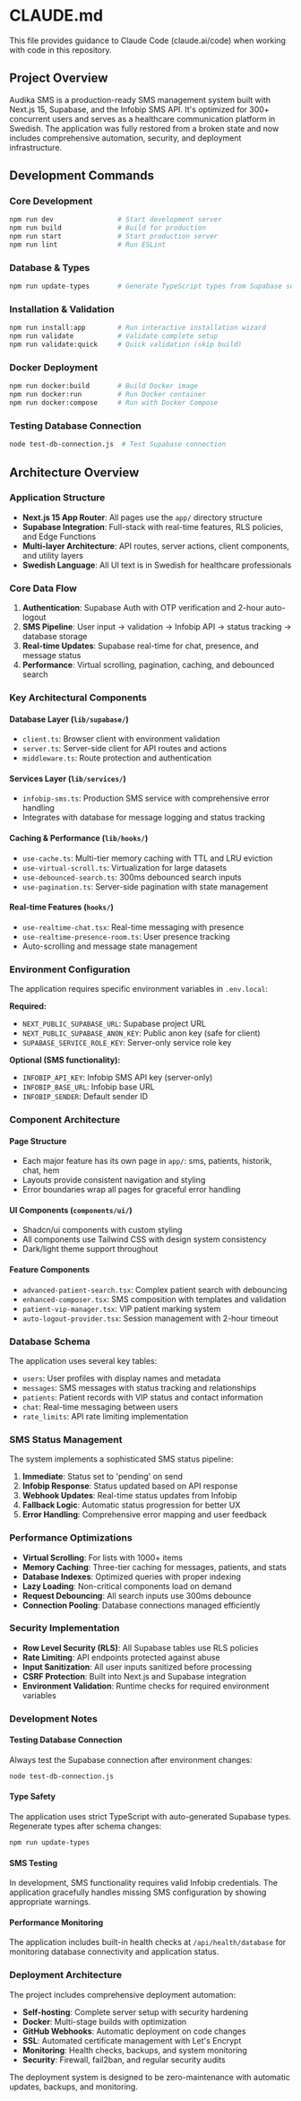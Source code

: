 # CLAUDE.md

This file provides guidance to Claude Code (claude.ai/code) when working with code in this repository.

## Project Overview

Audika SMS is a production-ready SMS management system built with Next.js 15, Supabase, and the Infobip SMS API. It's optimized for 300+ concurrent users and serves as a healthcare communication platform in Swedish. The application was fully restored from a broken state and now includes comprehensive automation, security, and deployment infrastructure.

## Development Commands

### Core Development
```bash
npm run dev                # Start development server
npm run build              # Build for production
npm run start              # Start production server
npm run lint               # Run ESLint
```

### Database & Types
```bash
npm run update-types       # Generate TypeScript types from Supabase schema
```

### Installation & Validation
```bash
npm run install:app        # Run interactive installation wizard
npm run validate           # Validate complete setup
npm run validate:quick     # Quick validation (skip build)
```

### Docker Deployment
```bash
npm run docker:build       # Build Docker image
npm run docker:run         # Run Docker container
npm run docker:compose     # Run with Docker Compose
```

### Testing Database Connection
```bash
node test-db-connection.js  # Test Supabase connection
```

## Architecture Overview

### Application Structure
- **Next.js 15 App Router**: All pages use the `app/` directory structure
- **Supabase Integration**: Full-stack with real-time features, RLS policies, and Edge Functions
- **Multi-layer Architecture**: API routes, server actions, client components, and utility layers
- **Swedish Language**: All UI text is in Swedish for healthcare professionals

### Core Data Flow
1. **Authentication**: Supabase Auth with OTP verification and 2-hour auto-logout
2. **SMS Pipeline**: User input → validation → Infobip API → status tracking → database storage
3. **Real-time Updates**: Supabase real-time for chat, presence, and message status
4. **Performance**: Virtual scrolling, pagination, caching, and debounced search

### Key Architectural Components

#### Database Layer (`lib/supabase/`)
- `client.ts`: Browser client with environment validation
- `server.ts`: Server-side client for API routes and actions
- `middleware.ts`: Route protection and authentication

#### Services Layer (`lib/services/`)
- `infobip-sms.ts`: Production SMS service with comprehensive error handling
- Integrates with database for message logging and status tracking

#### Caching & Performance (`lib/hooks/`)
- `use-cache.ts`: Multi-tier memory caching with TTL and LRU eviction
- `use-virtual-scroll.ts`: Virtualization for large datasets
- `use-debounced-search.ts`: 300ms debounced search inputs
- `use-pagination.ts`: Server-side pagination with state management

#### Real-time Features (`hooks/`)
- `use-realtime-chat.tsx`: Real-time messaging with presence
- `use-realtime-presence-room.ts`: User presence tracking
- Auto-scrolling and message state management

### Environment Configuration
The application requires specific environment variables in `.env.local`:

**Required:**
- `NEXT_PUBLIC_SUPABASE_URL`: Supabase project URL
- `NEXT_PUBLIC_SUPABASE_ANON_KEY`: Public anon key (safe for client)
- `SUPABASE_SERVICE_ROLE_KEY`: Server-only service role key

**Optional (SMS functionality):**
- `INFOBIP_API_KEY`: Infobip SMS API key (server-only)
- `INFOBIP_BASE_URL`: Infobip base URL
- `INFOBIP_SENDER`: Default sender ID

### Component Architecture

#### Page Structure
- Each major feature has its own page in `app/`: sms, patients, historik, chat, hem
- Layouts provide consistent navigation and styling
- Error boundaries wrap all pages for graceful error handling

#### UI Components (`components/ui/`)
- Shadcn/ui components with custom styling
- All components use Tailwind CSS with design system consistency
- Dark/light theme support throughout

#### Feature Components
- `advanced-patient-search.tsx`: Complex patient search with debouncing
- `enhanced-composer.tsx`: SMS composition with templates and validation
- `patient-vip-manager.tsx`: VIP patient marking system
- `auto-logout-provider.tsx`: Session management with 2-hour timeout

### Database Schema
The application uses several key tables:
- `users`: User profiles with display names and metadata
- `messages`: SMS messages with status tracking and relationships
- `patients`: Patient records with VIP status and contact information  
- `chat`: Real-time messaging between users
- `rate_limits`: API rate limiting implementation

### SMS Status Management
The system implements a sophisticated SMS status pipeline:
1. **Immediate**: Status set to 'pending' on send
2. **Infobip Response**: Status updated based on API response
3. **Webhook Updates**: Real-time status updates from Infobip
4. **Fallback Logic**: Automatic status progression for better UX
5. **Error Handling**: Comprehensive error mapping and user feedback

### Performance Optimizations
- **Virtual Scrolling**: For lists with 1000+ items
- **Memory Caching**: Three-tier caching for messages, patients, and stats
- **Database Indexes**: Optimized queries with proper indexing
- **Lazy Loading**: Non-critical components load on demand
- **Request Debouncing**: All search inputs use 300ms debounce
- **Connection Pooling**: Database connections managed efficiently

### Security Implementation
- **Row Level Security (RLS)**: All Supabase tables use RLS policies
- **Rate Limiting**: API endpoints protected against abuse
- **Input Sanitization**: All user inputs sanitized before processing
- **CSRF Protection**: Built into Next.js and Supabase integration
- **Environment Validation**: Runtime checks for required environment variables

### Development Notes

#### Testing Database Connection
Always test the Supabase connection after environment changes:
```bash
node test-db-connection.js
```

#### Type Safety
The application uses strict TypeScript with auto-generated Supabase types. Regenerate types after schema changes:
```bash
npm run update-types
```

#### SMS Testing
In development, SMS functionality requires valid Infobip credentials. The application gracefully handles missing SMS configuration by showing appropriate warnings.

#### Performance Monitoring
The application includes built-in health checks at `/api/health/database` for monitoring database connectivity and application status.

### Deployment Architecture
The project includes comprehensive deployment automation:
- **Self-hosting**: Complete server setup with security hardening
- **Docker**: Multi-stage builds with optimization
- **GitHub Webhooks**: Automatic deployment on code changes
- **SSL**: Automated certificate management with Let's Encrypt
- **Monitoring**: Health checks, backups, and system monitoring
- **Security**: Firewall, fail2ban, and regular security audits

The deployment system is designed to be zero-maintenance with automatic updates, backups, and monitoring.